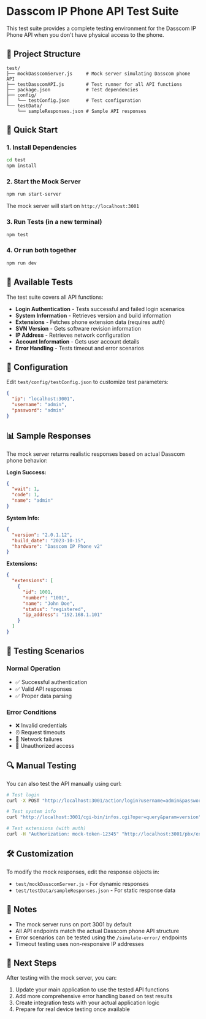 # Dasscom IP Phone API Test Suite

This test suite provides a complete testing environment for the Dasscom IP Phone API when you don't have physical access to the phone.

## 📁 Project Structure

```
test/
├── mockDasscomServer.js     # Mock server simulating Dasscom phone API
├── testDasscomAPI.js        # Test runner for all API functions
├── package.json             # Test dependencies
├── config/
│   └── testConfig.json      # Test configuration
└── testData/
    └── sampleResponses.json # Sample API responses
```

## 🚀 Quick Start

### 1. Install Dependencies

```bash
cd test
npm install
```

### 2. Start the Mock Server

```bash
npm run start-server
```

The mock server will start on `http://localhost:3001`

### 3. Run Tests (in a new terminal)

```bash
npm test
```

### 4. Or run both together

```bash
npm run dev
```

## 🧪 Available Tests

The test suite covers all API functions:

- **Login Authentication** - Tests successful and failed login scenarios
- **System Information** - Retrieves version and build information
- **Extensions** - Fetches phone extension data (requires auth)
- **SVN Version** - Gets software revision information
- **IP Address** - Retrieves network configuration
- **Account Information** - Gets user account details
- **Error Handling** - Tests timeout and error scenarios

## 🔧 Configuration

Edit `test/config/testConfig.json` to customize test parameters:

```json
{
  "ip": "localhost:3001",
  "username": "admin",
  "password": "admin"
}
```

## 📊 Sample Responses

The mock server returns realistic responses based on actual Dasscom phone behavior:

**Login Success:**
```json
{
  "wait": 1,
  "code": 1,
  "name": "admin"
}
```

**System Info:**
```json
{
  "version": "2.0.1.12",
  "build_date": "2023-10-15",
  "hardware": "Dasscom IP Phone v2"
}
```

**Extensions:**
```json
{
  "extensions": [
    {
      "id": 1001,
      "number": "1001",
      "name": "John Doe",
      "status": "registered",
      "ip_address": "192.168.1.101"
    }
  ]
}
```

## 🎯 Testing Scenarios

### Normal Operation
- ✅ Successful authentication
- ✅ Valid API responses
- ✅ Proper data parsing

### Error Conditions
- ❌ Invalid credentials
- ⏰ Request timeouts
- 🔌 Network failures
- 🚫 Unauthorized access

## 🔍 Manual Testing

You can also test the API manually using curl:

```bash
# Test login
curl -X POST "http://localhost:3001/action/login?username=admin&password=admin"

# Test system info
curl "http://localhost:3001/cgi-bin/infos.cgi?oper=query&param=version"

# Test extensions (with auth)
curl -H "Authorization: mock-token-12345" "http://localhost:3001/pbx/extension-digital/search-extension"
```

## 🛠️ Customization

To modify the mock responses, edit the response objects in:
- `test/mockDasscomServer.js` - For dynamic responses
- `test/testData/sampleResponses.json` - For static response data

## 📝 Notes

- The mock server runs on port 3001 by default
- All API endpoints match the actual Dasscom phone API structure
- Error scenarios can be tested using the `/simulate-error/` endpoints
- Timeout testing uses non-responsive IP addresses

## 🎯 Next Steps

After testing with the mock server, you can:
1. Update your main application to use the tested API functions
2. Add more comprehensive error handling based on test results
3. Create integration tests with your actual application logic
4. Prepare for real device testing once available
